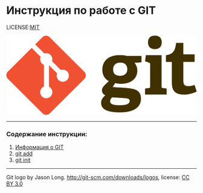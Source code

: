 # Инструкция по работе с GIT


LICENSE:[MIT](./license.md)

![](./img/Git-logo.png)

---
### Содержание инструкции:
1. [Информация о GIT](./git.md)
2. [git add](./add.md)
3. [git init](./init.md)

---


Git logo by Jason Long. http://git-scm.com/downloads/logos,
license: [CC BY 3.0](https://creativecommons.org/licenses/by/3.0/)
